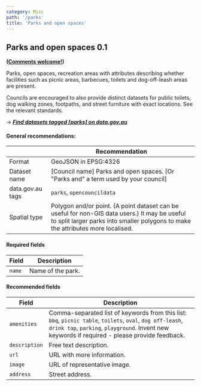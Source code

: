 ```yaml
---
category: Misc
path: '/parks'
title: 'Parks and open spaces'
---
```

## Parks and open spaces 0.1

**([Comments welcome!](https://github.com/okfnau/open-council-data/issues))**

Parks, open spaces, recreation areas with attributes describing whether facilities such as picnic areas, barbecues, toilets and dog-off-leash areas are present.

Councils are encouraged to also provide distinct datasets for public toilets, dog walking zones, footpaths, and street furniture with exact locations. See the relevant standards.

&rarr; <i>**[Find datasets tagged \[parks\] on data.gov.au](http://data.gov.au/dataset?sort=extras_harvest_portal+asc%2C+score+desc&q=&tags=parks)**</i>


#### General recommendations:

&nbsp;| Recommendation
------|------------
Format| GeoJSON in EPSG:4326
Dataset name| [Council name] Parks and open spaces.   [Or "Parks and" a term used by your council]
data.gov.au tags| `parks`, `opencouncildata`
Spatial type|Polygon and/or point. (A point dataset can be useful for non-GIS data users.) It may be useful to split larger parks into smaller polygons to make the attributes more localised.


#### Required fields

Field | Description
------|------------
`name`  | Name of the park.

#### Recommended fields

Field | Description
------|-------------
`amenities`| Comma-separated list of keywords from this list: `bbq`, `picnic table`, `toilets`, `oval`, `dog off-leash`, `drink tap`, `parking`, `playground`. Invent new keywords if required - please provide feedback.
`description` | Free text description.
`url` | URL with more information.
`image` | URL of representative image.
`address` | Street address.
